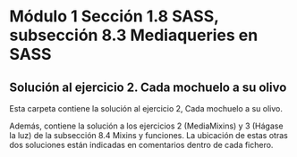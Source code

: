 # Módulo 1 Sección 1.8 SASS, subsección 8.3 Mediaqueries en SASS

## Solución al ejercicio 2. Cada mochuelo a su olivo

Esta carpeta contiene la solución al ejercicio 2, Cada mochuelo a su olivo.

Además, contiene la solución a los ejercicios 2 (MediaMixins) y 3 (Hágase la luz) de la subsección 8.4 Mixins y funciones. La ubicación de estas otras dos soluciones están indicadas en comentarios dentro de cada fichero.
